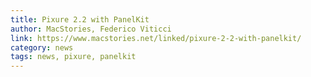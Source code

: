 ```yaml
---
title: Pixure 2.2 with PanelKit
author: MacStories, Federico Viticci
link: https://www.macstories.net/linked/pixure-2-2-with-panelkit/
category: news
tags: news, pixure, panelkit
---
```

